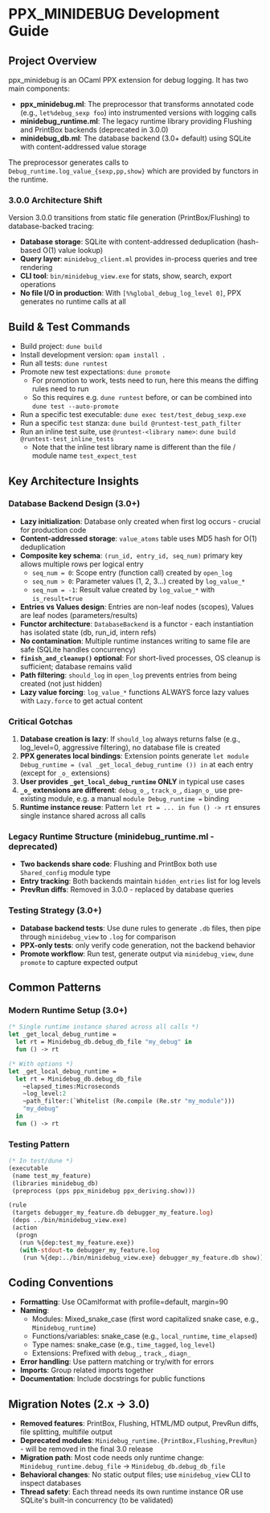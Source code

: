 # PPX_MINIDEBUG Development Guide

## Project Overview
ppx_minidebug is an OCaml PPX extension for debug logging. It has two main components:
- **ppx_minidebug.ml**: The preprocessor that transforms annotated code (e.g., `let%debug_sexp foo`) into instrumented versions with logging calls
- **minidebug_runtime.ml**: The legacy runtime library providing Flushing and PrintBox backends (deprecated in 3.0.0)
- **minidebug_db.ml**: The database backend (3.0+ default) using SQLite with content-addressed value storage

The preprocessor generates calls to `Debug_runtime.log_value_{sexp,pp,show}` which are provided by functors in the runtime.

### 3.0.0 Architecture Shift
Version 3.0.0 transitions from static file generation (PrintBox/Flushing) to database-backed tracing:
- **Database storage**: SQLite with content-addressed deduplication (hash-based O(1) value lookup)
- **Query layer**: `minidebug_client.ml` provides in-process queries and tree rendering
- **CLI tool**: `bin/minidebug_view.exe` for stats, show, search, export operations
- **No file I/O in production**: With `[%%global_debug_log_level 0]`, PPX generates no runtime calls at all

## Build & Test Commands
- Build project: `dune build`
- Install development version: `opam install .`
- Run all tests: `dune runtest`
- Promote new test expectations: `dune promote`
  - For promotion to work, tests need to run, here this means the diffing rules need to run
  - So this requires e.g. `dune runtest` before, or can be combined into `dune test --auto-promote`
- Run a specific test executable: `dune exec test/test_debug_sexp.exe`
- Run a specific `test` stanza: `dune build @runtest-test_path_filter`
- Run an inline test suite, use `@runtest-<library name>`: `dune build @runtest-test_inline_tests`
  - Note that the inline test library name is different than the file / module name `test_expect_test`

## Key Architecture Insights

### Database Backend Design (3.0+)
- **Lazy initialization**: Database only created when first log occurs - crucial for production code
- **Content-addressed storage**: `value_atoms` table uses MD5 hash for O(1) deduplication
- **Composite key schema**: `(run_id, entry_id, seq_num)` primary key allows multiple rows per logical entry
  - `seq_num = 0`: Scope entry (function call) created by `open_log`
  - `seq_num > 0`: Parameter values (1, 2, 3...) created by `log_value_*`
  - `seq_num = -1`: Result value created by `log_value_*` with `is_result=true`
- **Entries vs Values design**: Entries are non-leaf nodes (scopes), Values are leaf nodes (parameters/results)
- **Functor architecture**: `DatabaseBackend` is a functor - each instantiation has isolated state (db, run_id, intern refs)
- **No contamination**: Multiple runtime instances writing to same file are safe (SQLite handles concurrency)
- **`finish_and_cleanup()` optional**: For short-lived processes, OS cleanup is sufficient; database remains valid
- **Path filtering**: `should_log` in `open_log` prevents entries from being created (not just hidden)
- **Lazy value forcing**: `log_value_*` functions ALWAYS force lazy values with `Lazy.force` to get actual content

### Critical Gotchas
1. **Database creation is lazy**: If `should_log` always returns false (e.g., log_level=0, aggressive filtering), no database file is created
2. **PPX generates local bindings**: Extension points generate `let module Debug_runtime = (val _get_local_debug_runtime ()) in` at each entry (except for `_o_` extensions)
3. **User provides `_get_local_debug_runtime` ONLY** in typical use cases
4. **`_o_` extensions are different**: `debug_o_`, `track_o_`, `diagn_o_` use pre-existing module, e.g. a manual `module Debug_runtime =` binding
5. **Runtime instance reuse**: Pattern `let rt = ... in fun () -> rt` ensures single instance shared across all calls

### Legacy Runtime Structure (minidebug_runtime.ml - deprecated)
- **Two backends share code**: Flushing and PrintBox both use `Shared_config` module type
- **Entry tracking**: Both backends maintain `hidden_entries` list for log levels
- **PrevRun diffs**: Removed in 3.0.0 - replaced by database queries

### Testing Strategy (3.0+)
- **Database backend tests**: Use dune rules to generate `.db` files, then pipe through `minidebug_view` to `.log` for comparison
- **PPX-only tests**: only verify code generation, not the backend behavior
- **Promote workflow**: Run test, generate output via `minidebug_view`, `dune promote` to capture expected output

## Common Patterns

### Modern Runtime Setup (3.0+)
```ocaml
(* Single runtime instance shared across all calls *)
let _get_local_debug_runtime =
  let rt = Minidebug_db.debug_db_file "my_debug" in
  fun () -> rt

(* With options *)
let _get_local_debug_runtime =
  let rt = Minidebug_db.debug_db_file
    ~elapsed_times:Microseconds
    ~log_level:2
    ~path_filter:(`Whitelist (Re.compile (Re.str "my_module")))
    "my_debug"
  in
  fun () -> rt
```

### Testing Pattern
```ocaml
(* In test/dune *)
(executable
 (name test_my_feature)
 (libraries minidebug_db)
 (preprocess (pps ppx_minidebug ppx_deriving.show)))

(rule
 (targets debugger_my_feature.db debugger_my_feature.log)
 (deps ../bin/minidebug_view.exe)
 (action
  (progn
   (run %{dep:test_my_feature.exe})
   (with-stdout-to debugger_my_feature.log
    (run %{dep:../bin/minidebug_view.exe} debugger_my_feature.db show)))))
```

## Coding Conventions
- **Formatting**: Use OCamlformat with profile=default, margin=90
- **Naming**:
  - Modules: Mixed_snake_case (first word capitalized snake case, e.g., `Minidebug_runtime`)
  - Functions/variables: snake_case (e.g., `local_runtime`, `time_elapsed`)
  - Type names: snake_case (e.g., `time_tagged`, `log_level`)
  - Extensions: Prefixed with `debug_`, `track_`, `diagn_`
- **Error handling**: Use pattern matching or try/with for errors
- **Imports**: Group related imports together
- **Documentation**: Include docstrings for public functions

## Migration Notes (2.x → 3.0)
- **Removed features**: PrintBox, Flushing, HTML/MD output, PrevRun diffs, file splitting, multifile output
- **Deprecated modules**: `Minidebug_runtime.{PrintBox,Flushing,PrevRun}` - will be removed in the final 3.0 release
- **Migration path**: Most code needs only runtime change: `Minidebug_runtime.debug_file` → `Minidebug_db.debug_db_file`
- **Behavioral changes**: No static output files; use `minidebug_view` CLI to inspect databases
- **Thread safety**: Each thread needs its own runtime instance OR use SQLite's built-in concurrency (to be validated)